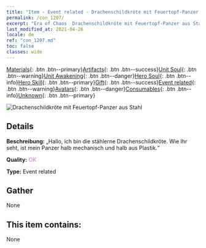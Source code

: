```yaml
---
title: "Item - Event related - Drachenschildkröte mit Feuertopf-Panzer aus Stahl"
permalink: /con_1207/
excerpt: "Era of Chaos  Drachenschildkröte mit Feuertopf-Panzer aus Stahl"
last_modified_at: 2021-04-26
locale: de
ref: "con_1207.md"
toc: false
classes: wide
---
```

 [Materials](/ItemsDE/){: .btn .btn--primary}[Artifacts](/ItemsDE/Artifacts/){: .btn .btn--success}[Unit Soul](/ItemsDE/UnitSoul/){: .btn .btn--warning}[Unit Awakening](/ItemsDE/UnitAwakening/){: .btn .btn--danger}[Hero Soul](/ItemsDE/HeroSoul/){: .btn .btn--info}[Hero Skill](/ItemsDE/HeroSkill/){: .btn .btn--primary}[Gift](/ItemsDE/Gift/){: .btn .btn--success}[Event related](/ItemsDE/Events/){: .btn .btn--warning}[Avatars](/ItemsDE/Avatars/){: .btn .btn--danger}[Consumables](/ItemsDE/Consumables/){: .btn .btn--info}[Unknown](/ItemsDE/Unknown/){: .btn .btn--primary}

 ![Drachenschildkröte mit Feuertopf-Panzer aus Stahl](/images/t/i_81521231.png)

## Details
 **Beschreibung:** „Hallo, ich bin die stählerne Drachenschildkröte. Wie Ihr seht, ist mein Panzer halb mechanisch und halb aus Plastik.“

 **Quality:** <span style="color: #DA70D6">OK</span>

 **Type:** Event related

## Gather

  None

## This item contains:

  None

